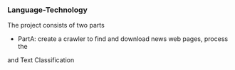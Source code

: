 ### Language-Technology

The project consists of two parts

* PartA: create a crawler to find and download news web pages, process the

and Text Classification
